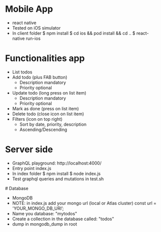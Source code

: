 # Mobile App
- react native
- Tested on iOS simulator
- In client folder
    $ npm install
    $ cd ios && pod install && cd ..
    $ react-native run-ios

# Functionalities app 
- List todos
- Add todo (plus FAB button)
    - Description mandatory
    - Priority optional
- Update todo (long press on list item)
    - Description mandatory
    - Priority optional
- Mark as done (press on list item)
- Delete todo (close icon on list item)
- Filters (icon on top right)
    - Sort by date, priority, description
    - Ascending/Descending

# Server side
- GraphQL playground: http://localhost:4000/
- Entry point index.js
- In index folder
    $ npm install
    $ node index.js
- Test graphql queries and mutations in test.sh

# Database
- MongoDB
- NOTE: in index.js add your mongo url (local or Atlas cluster)
const url = 'YOUR_MONGO_DB_URI’;
- Name you database: "mytodos"
- Create a collection in the database called: "todos"
- dump in mongodb_dump in root